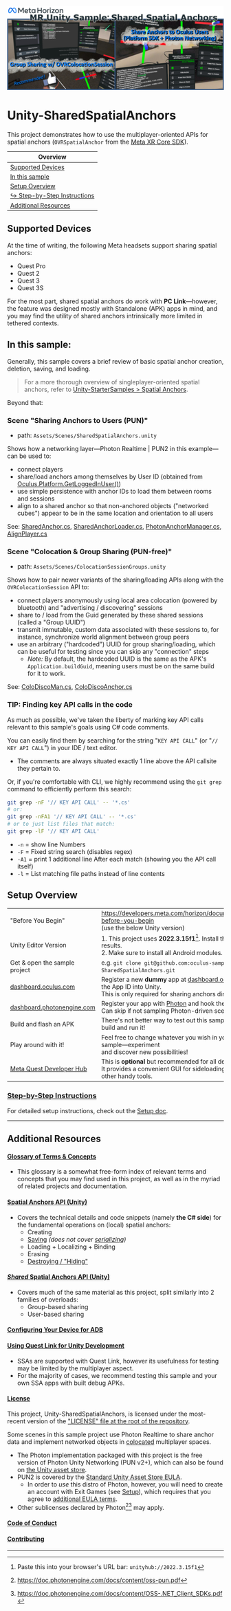 ![Readme Banner](Documentation/Media/readme-banner.png 'Unity Shared Spatial Anchor Sample')

# Unity-SharedSpatialAnchors

This project demonstrates how to use the multiplayer-oriented APIs for spatial anchors
(`OVRSpatialAnchor` from the [Meta XR Core SDK]).

| Overview                                              |
|-------------------------------------------------------|
| [Supported Devices](#supported-devices)               |
| [In this sample](#in-this-sample)                     |
| [Setup Overview](#setup-overview)                     |
| [↪ Step-by-Step Instructions](Documentation/Setup.md) |
| [Additional Resources](#additional-resources)         |

## Supported Devices

At the time of writing, the following Meta headsets support sharing spatial anchors:
- Quest Pro
- Quest 2
- Quest 3
- Quest 3S

For the most part, shared spatial anchors do work with **PC Link**—however, the feature was designed mostly with
Standalone (APK) apps in mind, and you may find the utility of shared anchors intrinsically more limited in tethered
contexts.

## In this sample:

Generally, this sample covers a brief review of basic spatial anchor creation, deletion, saving, and loading.
> For a more thorough overview of singleplayer-oriented spatial anchors, refer to
> [Unity-StarterSamples > Spatial Anchors](https://developers.meta.com/horizon/documentation/unity/unity-sf-spatial-anchors).

Beyond that:

### Scene "**Sharing Anchors to Users** (PUN)"
- path: `Assets/Scenes/SharedSpatialAnchors.unity`

Shows how a networking layer—Photon Realtime | PUN2 in this example—can be used to:
- connect players
- share/load anchors among themselves by User ID (obtained from [Oculus.Platform.GetLoggedInUser()](https://developers.meta.com/horizon/documentation/unity/ps-presence#retrieve-information-about-the-current-user))
- use simple persistence with anchor IDs to load them between rooms and sessions
- align to a shared anchor so that non-anchored objects ("networked cubes") appear to be in the same location and
  orientation to all users

See: [SharedAnchor.cs](Assets/Scripts/SharedAnchor.cs), [SharedAnchorLoader.cs](Assets/Scripts/SharedAnchorLoader.cs), [PhotonAnchorManager.cs](Assets/Scripts/PhotonAnchorManager.cs), [AlignPlayer.cs](Assets/Scripts/AlignPlayer.cs)

### Scene "**Colocation & Group Sharing** (PUN-free)"
- path: `Assets/Scenes/ColocationSessionGroups.unity`

Shows how to pair newer variants of the sharing/loading APIs along with the `OVRColocationSession` API to:
- connect players anonymously using local area colocation (powered by bluetooth) and "advertising / discovering"
  sessions
- share to / load from the Guid generated by these shared sessions (called a "Group UUID")
- transmit immutable, custom data associated with these sessions to, for instance, synchronize world alignment between
  group peers
- use an arbitrary ("hardcoded") UUID for group sharing/loading, which can be useful for testing since you can skip any
  "connection" steps
  - _Note:_ By default, the hardcoded UUID is the same as the APK's `Application.buildGuid`, meaning users must be on
    the same build for it to work.

See: [ColoDiscoMan.cs](Assets/Scripts/ColoDiscoMan.cs), [ColoDiscoAnchor.cs](Assets/Scripts/ColoDiscoAnchor.cs)


### TIP: Finding key API calls in the code

As much as possible, we've taken the liberty of marking key API calls relevant to this sample's goals using C# code
comments.

You can easily find them by searching for the string "`KEY API CALL`" (or "`// KEY API CALL`") in your IDE / text editor.
- The comments are always situated exactly 1 line above the API callsite they pertain to.

Or, if you're comfortable with CLI, we highly recommend using the `git grep` command to efficiently perform this search:

```bash
git grep -nF '// KEY API CALL' -- '*.cs'
# or:
git grep -nFA1 '// KEY API CALL' -- '*.cs'
# or to just list files that match:
git grep -lF '// KEY API CALL'
```

- `-n` = show line Numbers
- `-F` = Fixed string search (disables regex)
- `-A1` = print 1 additional line After each match (showing you the API call itself)
- `-l` = List matching file paths instead of line contents



## Setup Overview

|                               |                                                                                                                                                         |
|:------------------------------|:--------------------------------------------------------------------------------------------------------------------------------------------------------|
| "Before You Begin"            | https://developers.meta.com/horizon/documentation/unity/unity-before-you-begin<br/>(use the below Unity version)                                        |
| Unity Editor Version          | 1. This project uses **2022.3.15f1**[^1]. Install this version for best results.<br/>2. Make sure to install all Android modules.                       |
| Get & open the sample project | e.g. `git clone git@github.com:oculus-samples/Unity-SharedSpatialAnchors.git`                                                                           |
| [dashboard.oculus.com]        | Register a new **dummy** app at [dashboard.oculus.com] and hook the App ID into Unity.<br/>This is only required for sharing anchors directly to users. |
| [dashboard.photonengine.com]  | Register your app with [Photon][dashboard.photonengine.com] and hook the app ID into Unity.<br/>Can skip if not sampling Photon-driven scenes/features. |
| Build and flash an APK        | There's not better way to test out this sample than to make a build and run it!                                                                         |
| Play around with it!          | Feel free to change whatever you wish in your local copy of the sample—experiment<br/>and discover new possibilities!                                   |
| [Meta Quest Developer Hub]    | This is __optional__ but recommended for all developers.<br/>It provides a convenient GUI for sideloading test APKs as well as other handy tools.       |

### [Step-by-Step Instructions](Documentation/Setup.md)

For detailed setup instructions, check out the [Setup doc](Documentation/Setup.md).

------------------------------------------------------------------------------------------------------------------------

## Additional Resources

#### [Glossary of Terms & Concepts](Documentation/Glossary.md)
- This glossary is a somewhat free-form index of relevant terms and concepts that you may find used in this project,
  as well as in the myriad of related projects and documentation.

#### [Spatial Anchors API (Unity)](https://developers.meta.com/horizon/documentation/unity/unity-spatial-anchors-persist-content#implementation)
- Covers the technical details and code snippets (namely **the C# side**) for the fundamental operations on (local)
  spatial anchors:
  - Creating
  - [Saving](Documentation/Glossary.md#saved-anchor)
    *(does not cover [serializing](Documentation/Glossary.md#serialized-anchor-locally-saved-anchor))*
  - Loading + Localizing + Binding
  - Erasing
  - [Destroying / "Hiding"](Documentation/Glossary.md#to-hide-an-anchor)

#### [*Shared* Spatial Anchors API (Unity)](https://developers.meta.com/horizon/documentation/unity/unity-shared-spatial-anchors)
- Covers much of the same material as this project, split similarly into 2 families of overloads:
  - Group-based sharing
  - User-based sharing

#### [Configuring Your Device for ADB](https://developers.meta.com/horizon/documentation/unity/ts-adb)

#### [Using Quest Link for Unity Development](https://developers.meta.com/horizon/documentation/unity/unity-link)
- SSAs are supported with Quest Link, however its usefulness for testing may be limited by the multiplayer aspect.
- For the majority of cases, we recommend testing this sample and your own SSA apps with built debug APKs.

#### [License](LICENSE)

This project, Unity-SharedSpatialAnchors, is licensed under the most-recent version of the
["LICENSE" file at the root of the repository](LICENSE).

Some scenes in this sample project use Photon Realtime to share anchor data and implement networked objects in
[colocated](Documentation/Glossary.md#colocated) multiplayer spaces.
- The Photon implementation packaged with this project is the free version of Photon Unity Networking (PUN v2+),
  which can also be found on [the Unity asset store](https://assetstore.unity.com/packages/tools/network/pun-2-free-119922).
- PUN2 is covered by the [Standard Unity Asset Store EULA].
  - In order to *use* this distro of Photon, however, you will need to create an account with Exit Games
    (see [Setup](Documentation/Setup.md#photon)), which requires that you agree to
    [additional EULA terms](https://dashboard.photonengine.com/account/licenseterms/).
- Other sublicenses declared by Photon[^2][^3] may apply.

#### [Code of Conduct](CODE_OF_CONDUCT.md)

#### [Contributing](CONTRIBUTING.md)

------------------------------------------------------------------------------------------------------------------------

[Meta XR Core SDK]: https://developers.meta.com/horizon/downloads/package/meta-xr-core-sdk
[Standard Unity Asset Store EULA]: https://unity.com/legal/as-terms
[Unity Hub]: https://unity.com/download
[dashboard.oculus.com]: https://dashboard.oculus.com
[dashboard.photonengine.com]: https://dashboard.photonengine.com
[Meta Quest Developer Hub]: https://developers.meta.com/horizon/documentation/unity/unity-quickstart-mqdh

[^1]: Paste this into your browser's URL bar: `unityhub://2022.3.15f1`
[^2]: https://doc.photonengine.com/docs/content/oss-pun.pdf
[^3]: https://doc.photonengine.com/docs/content/OSS-.NET_Client_SDKs.pdf

[//]: # (Sample App Architecture: https://developer.oculus.com/documentation/unity/unity-ssa-sf/)
[//]: # (Scene Sharing: https://developer.oculus.com/documentation/unity/unity-shared-scene-sample/)
[//]: # (Health & Safety: https://developer.oculus.com/resources/unity-ssa-hs-app/)
